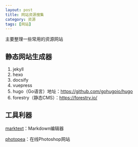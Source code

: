 ```yaml
---
layout: post
title: 网站资源搜集
category: 资源
tags: [网站]
---
```


主要整理一些常用的资源网站

## 静态网站生成器

1. jekyll
2. hexo
3. docsify
4. vuepress
5. hugo（Go语言）地址：https://github.com/gohugoio/hugo
6. forestry（静态CMS）：https://forestry.io/

## 工具利器

[marktext](https://github.com/marktext/marktext)：Markdown编辑器

[photopea](https://www.photopea.com/)：在线Photoshop网站